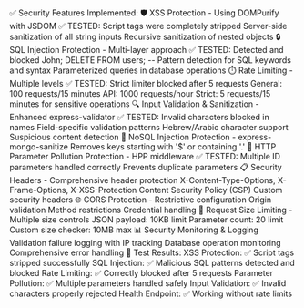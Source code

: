 ✅ Security Features Implemented:
🛡️ XSS Protection - Using DOMPurify with JSDOM
✅ TESTED: Script tags <script>alert("XSS")</script> were completely stripped
Server-side sanitization of all string inputs
Recursive sanitization of nested objects
🔒 SQL Injection Protection - Multi-layer approach
✅ TESTED: Detected and blocked John; DELETE FROM users; --
Pattern detection for SQL keywords and syntax
Parameterized queries in database operations
⏱️ Rate Limiting - Multiple levels
✅ TESTED: Strict limiter blocked after 5 requests
General: 100 requests/15 minutes
API: 1000 requests/hour
Strict: 5 requests/15 minutes for sensitive operations
🔍 Input Validation & Sanitization - Enhanced express-validator
✅ TESTED: Invalid characters blocked in names
Field-specific validation patterns
Hebrew/Arabic character support
Suspicious content detection
🚫 NoSQL Injection Protection - express-mongo-sanitize
Removes keys starting with '$' or containing '.'
🔐 HTTP Parameter Pollution Protection - HPP middleware
✅ TESTED: Multiple ID parameters handled correctly
Prevents duplicate parameters
📋 Security Headers - Comprehensive header protection
X-Content-Type-Options, X-Frame-Options, X-XSS-Protection
Content Security Policy (CSP)
Custom security headers
🌐 CORS Protection - Restrictive configuration
Origin validation
Method restrictions
Credential handling
📏 Request Size Limiting - Multiple size controls
JSON payload: 10KB limit
Parameter count: 20 limit
Custom size checker: 10MB max
📊 Security Monitoring & Logging
Validation failure logging with IP tracking
Database operation monitoring
Comprehensive error handling
🧪 Test Results:
XSS Protection: ✅ Script tags stripped successfully
SQL Injection: ✅ Malicious SQL patterns detected and blocked
Rate Limiting: ✅ Correctly blocked after 5 requests
Parameter Pollution: ✅ Multiple parameters handled safely
Input Validation: ✅ Invalid characters properly rejected
Health Endpoint: ✅ Working without rate limits
